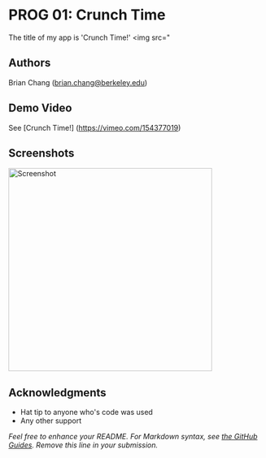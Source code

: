 # PROG 01: Crunch Time

The title of my app is 'Crunch Time!'
<img src="

## Authors

Brian Chang ([brian.chang@berkeley.edu](mailto:brian.chang@berkeley.edu))

## Demo Video

See [Crunch Time!] (https://vimeo.com/154377019)

## Screenshots

<img src="screenshots/main.png" height="400" alt="Screenshot"/>

## Acknowledgments

* Hat tip to anyone who's code was used
* Any other support

*Feel free to enhance your README. For Markdown syntax, see [the GitHub Guides](https://guides.github.com/features/mastering-markdown/). Remove this line in your submission.*
